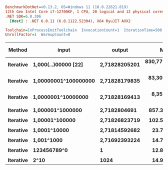 ``` ini

BenchmarkDotNet=v0.13.2, OS=Windows 11 (10.0.22621.819)
12th Gen Intel Core i7-12700KF, 1 CPU, 20 logical and 12 physical cores
.NET SDK=6.0.306
  [Host] : .NET 6.0.11 (6.0.1122.52304), X64 RyuJIT AVX2

Toolchain=InProcessEmitToolchain  InvocationCount=1  IterationTime=500.0000 ms  
UnrollFactor=1  WarmupCount=0  

```
|    Method |                input |        output |          Mean |        Error |       StdDev |        Median | Ratio | Test pass |   Test result |
|---------- |--------------------- |-------------- |--------------:|-------------:|-------------:|--------------:|------:|---------- |-------------- |
| **Iterative** | **1,000(...)00000 [22]** | **2,71828205201** | **830,778.87 μs** | **3,103.757 μs** | **2,751.400 μs** | **831,228.45 μs** |  **1.00** |      **True** | **2,71828205201** |
|           |                      |               |               |              |              |               |       |           |               |
| **Iterative** | **1,00000001^100000000** | **2,71828179835** |  **83,303.71 μs** |   **594.714 μs** |   **556.296 μs** |  **83,231.20 μs** |  **1.00** |      **True** | **2,71828179835** |
|           |                      |               |               |              |              |               |       |           |               |
| **Iterative** |   **1,0000001^10000000** | **2,71828169413** |   **8,357.07 μs** |   **119.694 μs** |    **99.950 μs** |   **8,346.00 μs** |  **1.00** |      **True** | **2,71828169413** |
|           |                      |               |               |              |              |               |       |           |               |
| **Iterative** |     **1,000001^1000000** |  **2,7182804691** |     **857.30 μs** |    **15.276 μs** |    **14.289 μs** |     **860.40 μs** |  **1.00** |      **True** |  **2,7182804691** |
|           |                      |               |               |              |              |               |       |           |               |
| **Iterative** |       **1,00001^100000** | **2,71826823719** |     **102.56 μs** |     **2.035 μs** |     **1.699 μs** |     **103.00 μs** |  **1.00** |      **True** | **2,71826823719** |
|           |                      |               |               |              |              |               |       |           |               |
| **Iterative** |         **1,0001^10000** | **2,71814592682** |      **23.72 μs** |     **0.734 μs** |     **2.083 μs** |      **23.20 μs** |  **1.00** |      **True** | **2,71814592682** |
|           |                      |               |               |              |              |               |       |           |               |
| **Iterative** |           **1,001^1000** | **2,71692393224** |      **14.72 μs** |     **1.417 μs** |     **4.041 μs** |      **13.30 μs** |  **1.00** |      **True** | **2,71692393224** |
|           |                      |               |               |              |              |               |       |           |               |
| **Iterative** |          **123456789^0** |             **1** |      **12.81 μs** |     **1.237 μs** |     **3.509 μs** |      **11.30 μs** |  **1.00** |      **True** |             **1** |
|           |                      |               |               |              |              |               |       |           |               |
| **Iterative** |                 **2^10** |          **1024** |      **14.91 μs** |     **1.503 μs** |     **4.337 μs** |      **13.15 μs** |  **1.00** |      **True** |          **1024** |
